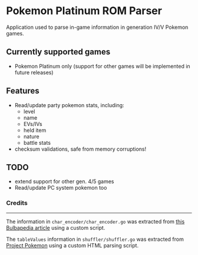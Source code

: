 # Pokemon Platinum ROM Parser
Application used to parse in-game information in generation IV/V Pokemon games.

## Currently supported games
- Pokemon Platinum only (support for other games will be implemented in future releases)

## Features
- Read/update party pokemon stats, including:
    - level
    - name
    - EVs/IVs
    - held item
    - nature
    - battle stats
- checksum validations, safe from memory corruptions!

## TODO
- extend support for other gen. 4/5 games
- Read/update PC system pokemon too

### Credits
---
The information in `char_encoder/char_encoder.go` was extracted from [this Bulbapedia article](https://bulbapedia.bulbagarden.net/wiki/Character_encoding_(Generation_IV)) using a custom script.

The `tableValues` information in `shuffler/shuffler.go` was extracted from [Project Pokemon](https://projectpokemon.org/home/docs/gen-4/pkm-structure-r65/) using a custom HTML parsing script.